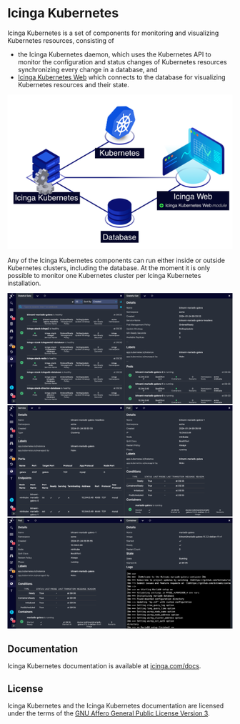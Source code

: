 # Icinga Kubernetes

Icinga Kubernetes is a set of components for monitoring and visualizing Kubernetes resources,
consisting of

* the Icinga Kubernetes daemon, which uses the Kubernetes API to monitor the configuration and
  status changes of Kubernetes resources synchronizing every change in a database, and
* [Icinga Kubernetes Web](https://icinga.com/docs/icinga-kubernetes-web)
  which connects to the database for visualizing Kubernetes resources and their state.

![Icinga Kubernetes Overview](doc/res/icinga-kubernetes-overview.png)

Any of the Icinga Kubernetes components can run either inside or outside Kubernetes clusters,
including the database.
At the moment it is only possible to monitor one Kubernetes cluster per Icinga Kubernetes installation.

![Icinga Kubernetes Web Stateful Set](doc/res/icinga-kubernetes-web-stateful-set.png)
![Icinga Kubernetes Web Service](doc/res/icinga-kubernetes-web-service.png)
![Icinga Kubernetes Web Pod](doc/res/icinga-kubernetes-web-pod.png)

## Documentation

Icinga Kubernetes documentation is available at [icinga.com/docs](https://icinga.com/docs/icinga-kubernetes).

## License

Icinga Kubernetes and the Icinga Kubernetes documentation are licensed under the terms of the
[GNU Affero General Public License Version 3](LICENSE).
